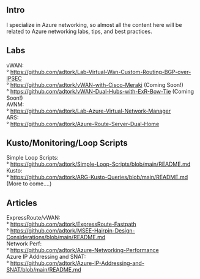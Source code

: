 ## Intro 
I specialize in Azure networking, so almost all the content here will be related to Azure networking labs, tips, and best practices. 

## Labs
vWAN:
<Br>
      ° https://github.com/adtork/Lab-Virtual-Wan-Custom-Routing-BGP-over-IPSEC
<br>
      ° https://github.com/adtork/vWAN-with-Cisco-Meraki (Coming Soon!)
<br>
      ° https://github.com/adtork/vWAN-Dual-Hubs-with-ExR-Bow-Tie (Coming Soon!)
<br>
AVNM:
<br>
      ° https://github.com/adtork/Lab-Azure-Virtual-Network-Manager
<br>
ARS:
<br>
      ° https://github.com/adtork/Azure-Route-Server-Dual-Home

## Kusto/Monitoring/Loop Scripts
Simple Loop Scripts:
<br>
      ° https://github.com/adtork/Simple-Loop-Scripts/blob/main/README.md
<br>
Kusto:
<br>
      ° https://github.com/adtork/ARG-Kusto-Queries/blob/main/README.md (More to come....)


## Articles
ExpressRoute/vWAN:
<br>
      ° https://github.com/adtork/ExpressRoute-Fastpath
<br>
      ° https://github.com/adtork/MSEE-Hairpin-Design-Considerations/blob/main/README.md
<br>
Network Perf:
<br>
      ° https://github.com/adtork/Azure-Networking-Performance
<br>
Azure IP Addressing and SNAT:
<br>
      ° https://github.com/adtork/Azure-IP-Addressing-and-SNAT/blob/main/README.md


<!--
**adtork/adtork** is a ✨ _special_ ✨ repository because its `README.md` (this file) appears on your GitHub profile.

Here are some ideas to get you started:

- 🔭 I’m currently working on ...
- 🌱 I’m currently learning ...
- 👯 I’m looking to collaborate on ...
- 🤔 I’m looking for help with ...
- 💬 Ask me about ...
- 📫 How to reach me: ...
- 😄 Pronouns: ...
- ⚡ Fun fact: ...
-->
